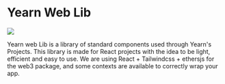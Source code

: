 # Yearn Web Lib

![](../../.github/og.jpeg)

Yearn web Lib is a library of standard components used through Yearn's Projects.
This library is made for React projects with the idea to be light, efficient and easy to use.
We are using React + Tailwindcss + ethersjs for the web3 package, and some contexts are available to correctly wrap your app.
